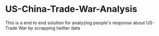 # US-China-Trade-War-Analysis
This is a end to end solution for analyzing people's response about US-Trade War by scrapping twitter data
